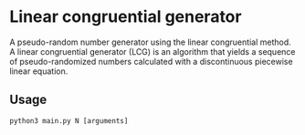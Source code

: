# Linear congruential generator
A pseudo-random number generator using the linear congruential method.
A linear congruential generator (LCG) is an algorithm that yields a sequence of pseudo-randomized numbers calculated with a discontinuous piecewise linear equation.
## Usage
```shell script
python3 main.py N [arguments]
```
